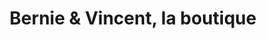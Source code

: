 ---
title: "Bernie & Vincent, la boutique"
url: /mees/bernie-et-vincent-la-boutique/
shop: charcuterie
---